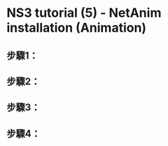 NS3 tutorial (5) - NetAnim installation (Animation)
=========================

步驟1：
---------------



步驟2：
---------------



步驟3：
---------------



步驟4：
---------------
